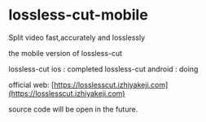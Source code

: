 # lossless-cut-mobile
Split video fast,accurately and losslessly

the mobile version of lossless-cut

lossless-cut ios : completed
lossless-cut android : doing

official web: [https://losslesscut.izhiyakeji.com](https://losslesscut.izhiyakeji.com)



source code will be open in the future.
